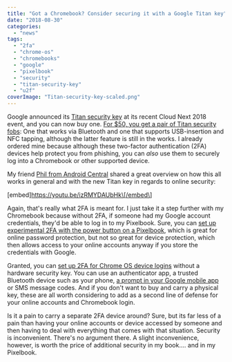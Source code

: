 ```yaml
---
title: "Got a Chromebook? Consider securing it with a Google Titan key"
date: "2018-08-30"
categories: 
  - "news"
tags: 
  - "2fa"
  - "chrome-os"
  - "chromebooks"
  - "google"
  - "pixelbook"
  - "security"
  - "titan-security-key"
  - "u2f"
coverImage: "Titan-security-key-scaled.png"
---
```


Google announced its [Titan security key](https://www.blog.google/technology/safety-security/protect-your-online-accounts-titan-security-keys/) at its recent Cloud Next 2018 event, and you can now buy one. [For $50, you get a pair of Titan security fobs](https://store.google.com/product/titan_security_key_kit): One that works via Bluetooth and one that supports USB-insertion and NFC tapping, although the latter feature is still in the works. I already ordered mine because although these two-factor authentication (2FA) devices help protect you from phishing, you can _also_ use them to securely log into a Chromebook or other supported device.

My friend [Phil from Android Central](https://www.androidcentral.com/what-its-live-under-google-advanced-protection-program) shared a great overview on how this all works in general and with the new Titan key in regards to online security:

\[embed\]https://youtu.be/izRMYDAUbHk\[/embed\]

Again, that's really what 2FA is meant for. I just take it a step further with my Chromebook because without 2FA, if someone had my Google account credentials, they'd be able to log in to my Pixelbook. Sure, you can [set up experimental 2FA with the power button on a Pixelbook](https://www.aboutchromebooks.com/news/yes-the-pixelbook-power-button-is-a-u2f-key-heres-why-i-wouldnt-use-it/), which is great for online password protection, but not so great for device protection, which then allows access to your online accounts anyway if you store the credentials with Google.

Granted, you can [set up 2FA for Chrome OS device logins](https://support.google.com/accounts/answer/185839?co=GENIE.Platform%3DDesktop&hl=en) without a hardware security key. You can use an authenticator app, a trusted Bluetooth device such as your phone, [a prompt in your Google mobile app](https://support.google.com/accounts/answer/6361026?co=GENIE.Platform%3DAndroid&hl=en) or SMS message codes. And if you don't want to buy and carry a physical key, these are all worth considering to add as a second line of defense for your online accounts and Chromebook login.

Is it a pain to carry a separate 2FA device around? Sure, but its far less of a pain than having your online accounts or device accessed by someone and then having to deal with everything that comes with that situation. Security is inconvenient. There's no argument there. A slight inconvenience, however, is worth the price of additional security in my book.... and in my Pixelbook.
